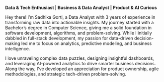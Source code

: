 **Data & Tech Enthusiast | Business & Data Analyst | Product & AI Curious**

Hey there! I’m Sadhika Gorti, a Data Analyst with 3 years of experience in transforming raw data into actionable insights. My journey started with a Bachelor’s degree in Computer Science, giving me a solid foundation in software development, algorithms, and problem-solving. While I initially dabbled in full-stack development, my passion for data-driven decision-making led me to focus on analytics, predictive modeling, and business intelligence.

I love unraveling complex data puzzles, designing insightful dashboards, and leveraging AI-powered analytics to drive smarter business decisions. Along the way, I’ve developed an appreciation for product ownership, agile methodologies, and strategic tech-driven problem-solving.
